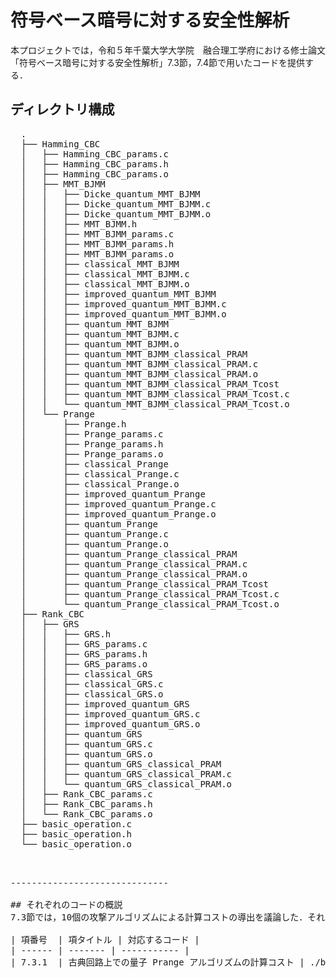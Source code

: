 # 符号ベース暗号に対する安全性解析

本プロジェクトでは，令和５年千葉大学大学院　融合理工学府における修士論文「符号ベース暗号に対する安全性解析」7.3節，7.4節で用いたコードを提供する．

## ディレクトリ構成

<pre>
  .
  ├── Hamming_CBC
  │   ├── Hamming_CBC_params.c
  │   ├── Hamming_CBC_params.h
  │   ├── Hamming_CBC_params.o
  │   ├── MMT_BJMM
  │   │   ├── Dicke_quantum_MMT_BJMM
  │   │   ├── Dicke_quantum_MMT_BJMM.c
  │   │   ├── Dicke_quantum_MMT_BJMM.o
  │   │   ├── MMT_BJMM.h
  │   │   ├── MMT_BJMM_params.c
  │   │   ├── MMT_BJMM_params.h
  │   │   ├── MMT_BJMM_params.o
  │   │   ├── classical_MMT_BJMM
  │   │   ├── classical_MMT_BJMM.c
  │   │   ├── classical_MMT_BJMM.o
  │   │   ├── improved_quantum_MMT_BJMM
  │   │   ├── improved_quantum_MMT_BJMM.c
  │   │   ├── improved_quantum_MMT_BJMM.o
  │   │   ├── quantum_MMT_BJMM
  │   │   ├── quantum_MMT_BJMM.c
  │   │   ├── quantum_MMT_BJMM.o
  │   │   ├── quantum_MMT_BJMM_classical_PRAM
  │   │   ├── quantum_MMT_BJMM_classical_PRAM.c
  │   │   ├── quantum_MMT_BJMM_classical_PRAM.o
  │   │   ├── quantum_MMT_BJMM_classical_PRAM_Tcost
  │   │   ├── quantum_MMT_BJMM_classical_PRAM_Tcost.c
  │   │   └── quantum_MMT_BJMM_classical_PRAM_Tcost.o
  │   └── Prange
  │       ├── Prange.h
  │       ├── Prange_params.c
  │       ├── Prange_params.h
  │       ├── Prange_params.o
  │       ├── classical_Prange
  │       ├── classical_Prange.c
  │       ├── classical_Prange.o
  │       ├── improved_quantum_Prange
  │       ├── improved_quantum_Prange.c
  │       ├── improved_quantum_Prange.o
  │       ├── quantum_Prange
  │       ├── quantum_Prange.c
  │       ├── quantum_Prange.o
  │       ├── quantum_Prange_classical_PRAM
  │       ├── quantum_Prange_classical_PRAM.c
  │       ├── quantum_Prange_classical_PRAM.o
  │       ├── quantum_Prange_classical_PRAM_Tcost
  │       ├── quantum_Prange_classical_PRAM_Tcost.c
  │       └── quantum_Prange_classical_PRAM_Tcost.o
  ├── Rank_CBC
  │   ├── GRS
  │   │   ├── GRS.h
  │   │   ├── GRS_params.c
  │   │   ├── GRS_params.h
  │   │   ├── GRS_params.o
  │   │   ├── classical_GRS
  │   │   ├── classical_GRS.c
  │   │   ├── classical_GRS.o
  │   │   ├── improved_quantum_GRS
  │   │   ├── improved_quantum_GRS.c
  │   │   ├── improved_quantum_GRS.o
  │   │   ├── quantum_GRS
  │   │   ├── quantum_GRS.c
  │   │   ├── quantum_GRS.o
  │   │   ├── quantum_GRS_classical_PRAM
  │   │   ├── quantum_GRS_classical_PRAM.c
  │   │   └── quantum_GRS_classical_PRAM.o
  │   ├── Rank_CBC_params.c
  │   ├── Rank_CBC_params.h
  │   └── Rank_CBC_params.o
  ├── basic_operation.c
  ├── basic_operation.h
  └── basic_operation.o
 <pre>

------------------------------

## それぞれのコードの概説
7.3節では，10個の攻撃アルゴリズムによる計算コストの導出を議論した．それぞれの項で説明されるアルゴリズムが上記のコードのいずれに対応するかを説明する．

| 項番号  | 項タイトル | 対応するコード |
| ------ | ------- | ----------- |
| 7.3.1  | 古典回路上での量子 Prange アルゴリズムの計算コスト | ./basic_operation.*, ./Hamming_CBC/Hamming_CBC_params.*, ./Hamming_CBC/Prange/classical_Prange* |
